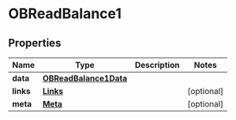 

# OBReadBalance1


## Properties

| Name | Type | Description | Notes |
|------------ | ------------- | ------------- | -------------|
|**data** | [**OBReadBalance1Data**](OBReadBalance1Data.md) |  |  |
|**links** | [**Links**](Links.md) |  |  [optional] |
|**meta** | [**Meta**](Meta.md) |  |  [optional] |



